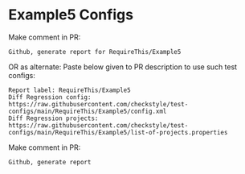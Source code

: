 # Example5 Configs
Make comment in PR:
```
Github, generate report for RequireThis/Example5
```
OR as alternate:
Paste below given to PR description to use such test configs:
```
Report label: RequireThis/Example5
Diff Regression config: https://raw.githubusercontent.com/checkstyle/test-configs/main/RequireThis/Example5/config.xml
Diff Regression projects: https://raw.githubusercontent.com/checkstyle/test-configs/main/RequireThis/Example5/list-of-projects.properties
```
Make comment in PR:
```
Github, generate report
```
